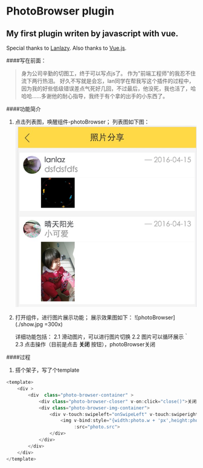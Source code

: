 PhotoBrowser plugin
===
My first plugin writen by javascript with vue.
---
Special thanks to [Lanlazy](https://github.com/lazyhero).
Also thanks to [Vue.js](http://cn.vuejs.org/guide/).

####写在前面：
>身为公司辛勤的切图工，终于可以写点js了。 作为"前端工程师"的我忍不住流下两行热泪。
好久不写就是会忘，lan同学在帮我写这个插件的过程中，因为我的好些低级错误差点气死好几回，不过最后，他没死，我也活了，哈哈哈……多谢他的耐心指导，我终于有个拿的出手的小东西了。

####功能简介
1. 点击列表图，唤醒组件-photoBrowser；
   列表图如下图： 
![picList｛300*300｝](./list.jpg)
2. 打开组件，进行图片展示功能；
   展示效果图如下：
   ![photoBrowser](./show.jpg =300x)
   
    详细功能包括：
    2.1 滑动图片，可以进行图片切换
    2.2 图片可以循环展示｀
    2.3 点击操作（目前是点击 **关闭** 按钮），photoBrowser关闭

####过程
1. 搭个架子，写了个template 

```javascript
<template>
    <div >
        <div  class="photo-browser-container" >
            <div class="photo-browser-closer" v-on:click="close()">关闭</div>
            <div class="photo-browser-img-container">
                <div v-touch:swipeleft="onSwipeLeft" v-touch:swiperight="onSwipeRight" v-bind:style="transitionObj" style="text-align: center;">
                    <img v-bind:style="{width:photo.w + 'px',height:photo.h+'px',marginTop:photo.mTop +'px'}" v-show="curIndex==$index" class="photo-browser-img" v-for="photo in photos"
                         :src="photo.src">
                </div>
            </div>
        </div>
    </div>
</template>
```



